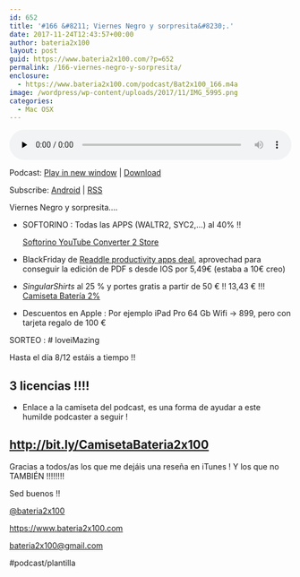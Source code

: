 ```yaml
---
id: 652
title: '#166 &#8211; Viernes Negro y sorpresita&#8230;.'
date: 2017-11-24T12:43:57+00:00
author: bateria2x100
layout: post
guid: https://www.bateria2x100.com/?p=652
permalink: /166-viernes-negro-y-sorpresita/
enclosure:
  - https://www.bateria2x100.com/podcast/Bat2x100_166.m4a
image: /wordpress/wp-content/uploads/2017/11/IMG_5995.png
categories:
  - Mac OSX
---
```

<div class="powerpress_player" id="powerpress_player_6015">
  <audio class="wp-audio-shortcode" id="audio-652-168" preload="none" style="width: 100%;" controls="controls"><source type="audio/mpeg" src="https://www.bateria2x100.com/podcast/Bat2x100_166.m4a?_=168" /><a href="https://www.bateria2x100.com/podcast/Bat2x100_166.m4a">https://www.bateria2x100.com/podcast/Bat2x100_166.m4a</a></audio>
</div>

<p class="powerpress_links powerpress_links_m4a">
  Podcast: <a href="https://www.bateria2x100.com/podcast/Bat2x100_166.m4a" class="powerpress_link_pinw" target="_blank" title="Play in new window" onclick="return powerpress_pinw('https://www.bateria2x100.com/?powerpress_pinw=652-podcast');" rel="nofollow">Play in new window</a> | <a href="https://www.bateria2x100.com/podcast/Bat2x100_166.m4a" class="powerpress_link_d" title="Download" rel="nofollow" download="Bat2x100_166.m4a">Download</a>
</p>

<p class="powerpress_links powerpress_subscribe_links">
  Subscribe: <a href="https://subscribeonandroid.com/www.bateria2x100.com/feed/podcast/" class="powerpress_link_subscribe powerpress_link_subscribe_android" title="Subscribe on Android" rel="nofollow">Android</a> | <a href="https://www.bateria2x100.com/feed/podcast/" class="powerpress_link_subscribe powerpress_link_subscribe_rss" title="Subscribe via RSS" rel="nofollow">RSS</a>
</p>

Viernes Negro y sorpresita&#8230;.

  * SOFTORINO : Todas las APPS (WALTR2, SYC2,…) al 40% !!
  
    [Softorino YouTube Converter 2 Store](https://softorino.com/store/s2/)
  * BlackFriday de [Readdle productivity apps deal](https://readdle.com), aprovechad para conseguir la edición de PDF s desde IOS por 5,49€ (estaba a 10€ creo)
  * _SingularShirts_ al 25 % y portes gratis a partir de 50 € !! 13,43 € !!! [Camiseta Batería 2%](https://singularshirts.com/es/camisetas-podcasts-y-videoblogs/camiseta-podcast-bateria-2/376)

  * Descuentos en Apple : Por ejemplo iPad Pro 64 Gb Wifi -> 899, pero con tarjeta regalo de 100 € 

SORTEO : # loveiMazing 
  
Hasta el día 8/12 estáis a tiempo !!

## 3 licencias !!!!

  * Enlace a la camiseta del podcast, es una forma de ayudar a este humilde podcaster a seguir !

## <http://bit.ly/CamisetaBateria2x100>

Gracias a todos/as los que me dejáis una reseña en iTunes ! Y los que no TAMBIÉN !!!!!!!!

Sed buenos !!

[@bateria2x100](https://Twitter.com/bateria2x100)
  
<https://www.bateria2x100.com>
  
<bateria2x100@gmail.com>

#podcast/plantilla